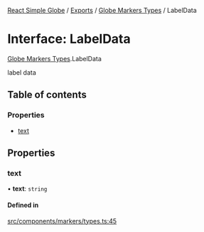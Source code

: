 [React Simple Globe](../README.md) / [Exports](../modules.md) / [Globe Markers Types](../modules/Globe_Markers_Types.md) / LabelData

# Interface: LabelData

[Globe Markers Types](../modules/Globe_Markers_Types.md).LabelData

label data

## Table of contents

### Properties

- [text](Globe_Markers_Types.LabelData.md#text)

## Properties

### text

• **text**: `string`

#### Defined in

[src/components/markers/types.ts:45](https://github.com/Gaushao/d3-react-globe/blob/d269768/src/components/markers/types.ts#L45)
